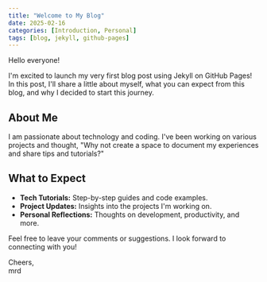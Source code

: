 ```yaml
---
title: "Welcome to My Blog"
date: 2025-02-16
categories: [Introduction, Personal]
tags: [blog, jekyll, github-pages]
---
```


Hello everyone!

I'm excited to launch my very first blog post using Jekyll on GitHub Pages! In this post, I'll share a little about myself, what you can expect from this blog, and why I decided to start this journey.

## About Me

I am passionate about technology and coding. I've been working on various projects and thought, "Why not create a space to document my experiences and share tips and tutorials?"

## What to Expect

- **Tech Tutorials:** Step-by-step guides and code examples.
- **Project Updates:** Insights into the projects I'm working on.
- **Personal Reflections:** Thoughts on development, productivity, and more.

Feel free to leave your comments or suggestions. I look forward to connecting with you!

Cheers,  
mrd
